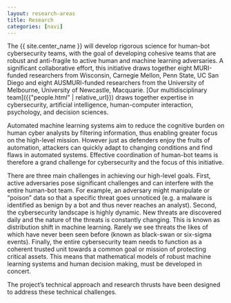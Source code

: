 ```yaml
---
layout: research-areas
title: Research
categories: [navi]
---
```


The {{ site.center_name }} will develop rigorous science for human-bot cybersecurity teams, with the goal of developing cohesive teams that are robust and anti-fragile to active human and machine learning adversaries. A significant collaborative effort, this initiative draws together eight MURI-funded researchers from Wisconsin, Carnegie Mellon, Penn State, UC San Diego and eight AUSMURI-funded researchers from the University of Melbourne, University of Newcastle, Macquarie. [Our multidisciplinary team]({{"people.html" | relative_url}}) draws together expertise in cybersecurity, artificial intelligence, human-computer interaction, psychology, and decision sciences.

Automated machine learning systems aim to reduce the cognitive burden on human cyber analysts by filtering information, thus enabling greater focus on the high-level mission. However just as defenders enjoy the fruits of automation, attackers can quickly adapt to changing conditions and find flaws in automated systems. Effective coordination of human-bot teams is therefore a grand challenge for cybersecurity and the focus of this initiative.

There are three main challenges in achieving our high-level goals. First, active adversaries pose significant challenges and can interfere with the entire human-bot team. For example, an adversary might manipulate or “poison” data so that a specific threat goes unnoticed (e.g. a malware is identified as benign by a bot and thus never reaches an analyst). Second, the cybersecurity landscape is highly dynamic. New threats are discovered daily and the nature of the threats is constantly changing. This is known as distribution shift in machine learning. Rarely we see threats the likes of which have never been seen before (known as black-swan or six-sigma events). Finally, the entire cybersecurity team needs to function as a coherent trusted unit towards a common goal or mission of protecting critical assets. This means that mathematical models of robust machine learning systems and human decision making, must be developed in concert.

The project’s technical approach and research thrusts have been designed to address these technical challenges.
